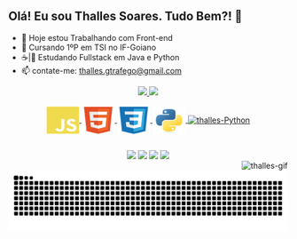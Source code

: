 ## Olá! Eu sou Thalles Soares. Tudo Bem?! 👋

- 🔭 Hoje estou Trabalhando com Front-end
- 🌱 Cursando 1ºP em TSI no IF-Goiano
- ☕|🐍 Estudando Fullstack em Java e Python
- 📫 contate-me: thalles.gtrafego@gmail.com

<div align="center">
  <a href="https://github.com/Th4llesSo4res">
  <img width="42%" src="https://github-readme-stats.vercel.app/api?username=Th4llesSo4res&show_icons=true&theme=gruvbox_light">
  <img width="46%" src="https://github-readme-stats.vercel.app/api/top-langs/?username=Th4llesSo4res&layout=compact&theme=gruvbox_light">
 
</div>
    
<div align="center" style="display: inline_block"><br>
  <img align="center" alt="thalles-Js" height="50" width="60" src="https://raw.githubusercontent.com/devicons/devicon/master/icons/javascript/javascript-plain.svg">
  <img align="center" alt="thalles-HTML" height="50" width="60" src="https://raw.githubusercontent.com/devicons/devicon/master/icons/html5/html5-original.svg">
  <img align="center" alt="thalles-CSS" height="50" width="60" src="https://raw.githubusercontent.com/devicons/devicon/master/icons/css3/css3-original.svg">
  <img align="center" alt="thalles-Python" height="50" width="60" src="https://raw.githubusercontent.com/devicons/devicon/master/icons/python/python-original.svg">
  <img  align="center" alt="thalles-Python" width="70" height="70" src="https://img.icons8.com/plasticine/100/java-coffee-cup-logo.png"/>
  
    
</div>


##


<div align="center"> 
<a href="https://www.instagram.com/_thallec0?igsh=OHM2dGNyaXZubGJm&utm_source=qr" target="_blank"><img src="https://img.shields.io/badge/-Instagram-%23E4405F?style=for-the-badge&logo=instagram&logoColor=white" target="_blank"></a>
<a href = "mailto:thalles.gtrafego@gmail.com "><img src="https://img.shields.io/badge/-Gmail-%23333?style=for-the-badge&logo=gmail&logoColor=white" target="_blank"></a>
<a href="https://www.linkedin.com/in/thalles-soares-9103a3342/" target="_blank"><img src="https://img.shields.io/badge/-LinkedIn-%230077B5?style=for-the-badge&logo=linkedin&logoColor=white" target="_blank"></a>
<a href="http://wa.me/5564993159396" target="_blank"><img src="https://img.shields.io/badge/WhatsApp-25D366?style=for-the-badge&logo=whatsapp&logoColor=white" target="_blank"></a>
</div>

<div>
  <img align="right" alt="thalles-gif" src="https://i.picasion.com/pic92/7bff8046e7e9b9692d47fd1b020f0c38.gif"alt="https://picasion.com/"/>
</div>

<img src="https://raw.githubusercontent.com/Th4llesSo4res/Th4llesSo4res/output/snake.svg" alt="Snake animation" />






